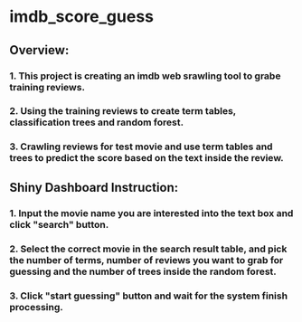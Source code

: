 # imdb_score_guess
## Overview:
### 1. This project is creating an imdb web srawling tool to grabe training reviews. 
### 2. Using the training reviews to create term tables, classification trees and random forest.
### 3. Crawling reviews for test movie and use term tables and trees to predict the score based on the text inside the review.

## Shiny Dashboard Instruction:
### 1. Input the movie name you are interested into the text box and click "search" button.
### 2. Select the correct movie in the search result table, and pick the number of terms, number of reviews you want to grab for guessing and the number of trees inside the random forest.
### 3. Click "start guessing" button and wait for the system finish processing.
